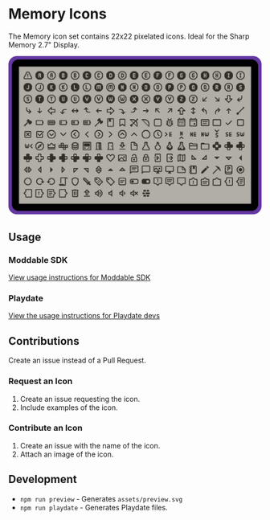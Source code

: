 # Memory Icons

The Memory icon set contains 22x22 pixelated icons. Ideal for the Sharp Memory 2.7" Display.

![Preview](assets/preview.svg)

## Usage

### Moddable SDK

[View usage instructions for Moddable SDK](moddable)

### Playdate

[View the usage instructions for Playdate devs](playdate)

## Contributions

Create an issue instead of a Pull Request.

### Request an Icon

1. Create an issue requesting the icon.
1. Include examples of the icon.

### Contribute an Icon

1. Create an issue with the name of the icon.
1. Attach an image of the icon.

## Development

- `npm run preview` - Generates `assets/preview.svg`
- `npm run playdate` - Generates Playdate files.